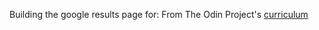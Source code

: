 Building the google results page for: 
From The Odin Project's [curriculum](http://www.theodinproject.com/courses/web-development-101/lessons/html-css)